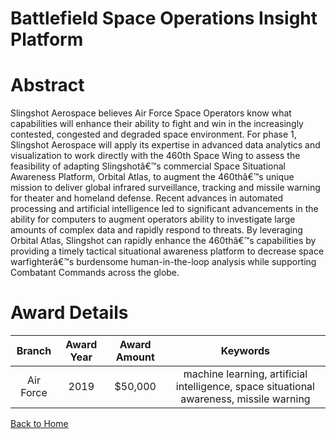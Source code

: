 
Battlefield Space Operations Insight Platform
=============================================

# Abstract


Slingshot Aerospace believes Air Force Space Operators know what capabilities will enhance their ability to fight and win in the increasingly contested, congested and degraded space environment. For phase 1, Slingshot Aerospace will apply its expertise in advanced data analytics and visualization to work directly with the 460th Space Wing to assess the feasibility of adapting Slingshotâ€™s commercial Space Situational Awareness Platform, Orbital Atlas, to augment the 460thâ€™s unique mission to deliver global infrared surveillance, tracking and missile warning for theater and homeland defense. Recent advances in automated processing and artificial intelligence led to significant advancements in the ability for computers to augment operators ability to investigate large amounts of complex data and rapidly respond to threats. By leveraging Orbital Atlas, Slingshot can rapidly enhance the 460thâ€™s capabilities by providing a timely tactical situational awareness platform to decrease space warfighterâ€™s burdensome human-in-the-loop analysis while supporting Combatant Commands across the globe.  

# Award Details

|Branch|Award Year|Award Amount|Keywords|
| :---: | :---: | :---: | :---: |
|Air Force|2019|$50,000|machine learning, artificial intelligence, space situational awareness, missile warning|
  
  


[Back to Home](https://github.com/chrischow/dod_sbir_awards/DJ/#1537)